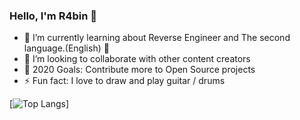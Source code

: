 ### Hello, I'm R4bin 👋

- 🌱 I’m currently learning about Reverse Engineer and The second language.(English) 🤣
- 👯 I’m looking to collaborate with other content creators
- 🥅 2020 Goals: Contribute more to Open Source projects
- ⚡ Fun fact: I love to draw and play guitar / drums

[![Top Langs](https://github-readme-stats.vercel.app/api/top-langs/?username=R4bin)]
